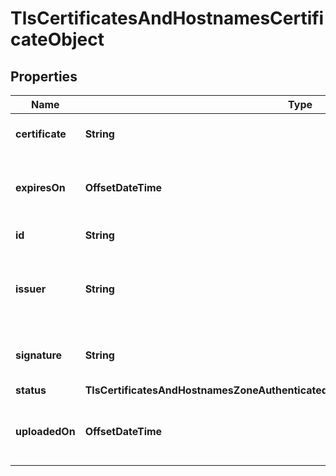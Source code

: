 

# TlsCertificatesAndHostnamesCertificateObject


## Properties

| Name | Type | Description | Notes |
|------------ | ------------- | ------------- | -------------|
|**certificate** | **String** | The zone&#39;s leaf certificate. |  [optional] |
|**expiresOn** | **OffsetDateTime** | When the certificate from the authority expires. |  [optional] [readonly] |
|**id** | **String** | Identifier |  [optional] [readonly] |
|**issuer** | **String** | The certificate authority that issued the certificate. |  [optional] [readonly] |
|**signature** | **String** | The type of hash used for the certificate. |  [optional] [readonly] |
|**status** | **TlsCertificatesAndHostnamesZoneAuthenticatedOriginPullComponentsSchemasStatus** |  |  [optional] |
|**uploadedOn** | **OffsetDateTime** | This is the time the certificate was uploaded. |  [optional] |



